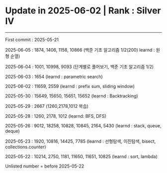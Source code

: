<h1>Update in 2025-06-02 | Rank : Silver IV</h1>
<hr>
<p>First commit : 2025-05-21</p>
<p>2025-06-05 : 1874, 1406, 1158, 10866 (백준 기초 알고리즘 1/2(200) learnd : 원형 순열)</p>
<p>2025-06-04 : 1001, 10998, 9093 (단계별로 풀어보기, 백준 기초 알고리즘 1/2)</p>
<p>2025-06-03 : 1654 (learnd : parametric search)</p>
<p>2025-06-02 : 11659, 2559 (learnd : prefix sum, sliding window)</p>
<p>2025-05-30 : 15649, 15650, 15651, 15652 (learnd : Backtracking)</p>
<p>2025-05-29 : 2667 (1260,2178,1012 복습)</p>
<p>2025-05-28 : 1260, 2178, 1012 (learnd: BFS, DFS)</p>
<p>2025-05-26 : 9012, 18258, 10828, 10845, 2164, 5430 (learnd : stack, queue, deque)</p>
<p>2025-05-23 : 1920, 10816, 14425, 7785 (learnd : 선형탐색, 이진탐색, bisect, collections.counter)</p>
<p>2025-05-22 : 10214, 2750, 1181, 11650, 11651, 10825 (learnd : sort, lambda)<p>
<p>Unlisted number = before 2025-05-22 </p>